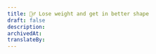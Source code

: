 ```yaml
---
title: 🏃‍♂️ Lose weight and get in better shape
draft: false
description: 
archivedAt: 
translateBy:
---
```

